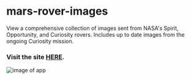 # mars-rover-images

View a comprehensive collection of images sent from NASA's Spirit, Opportunity, and Curiosity rovers.  Includes up to date images from the ongoing Curiosity mission.

### Visit the site [HERE](https://main.d3anqds6bthzui.amplifyapp.com).

![image of app](https://marcus-hurn.web.app/images/marsRoversm.png)
